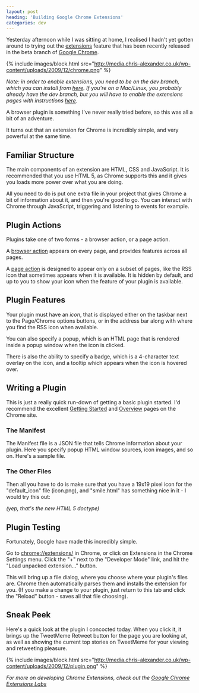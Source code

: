 ```yaml
---
layout: post
heading: 'Building Google Chrome Extensions'
categories: dev
---
```


Yesterday afternoon while I was sitting at home, I realised I hadn't yet gotten around to trying out the [extensions](https://chrome.google.com/extensions) feature that has been recently released in the beta branch of [Google Chrome](http://www.google.com/chrome).

{% include images/block.html src="http://media.chris-alexander.co.uk/wp-content/uploads/2009/12/chrome.png" %}

*Note: in order to enable extensions, you need to be on the dev branch, which you can install from [here](http://www.google.com/landing/chrome/beta/). If you're on a Mac/Linux, you probably already have the dev branch, but you will have to enable the extensions pages with instructions [here](https://grack.com/blog/2009/12/08/re-enable-install-button-for-mac-chrome-extensions/).*

A browser plugin is something I've never really tried before, so this was all a bit of an adventure.

It turns out that an extension for Chrome is incredibly simple, and very powerful at the same time.

## Familiar Structure

The main components of an extension are HTML, CSS and JavaScript. It is recommended that you use HTML 5, as Chrome supports this and it gives you loads more power over what you are doing.

All you need to do is put one extra file in your project that gives Chrome a bit of information about it, and then you're good to go. You can interact with Chrome through JavaScript, triggering and listening to events for example.

## Plugin Actions

Plugins take one of two forms - a browser action, or a page action.

A [browser action](http://code.google.com/chrome/extensions/browserAction.html) appears on every page, and provides features across all pages.

A [page action](http://code.google.com/chrome/extensions/pageAction.html) is designed to appear only on a subset of pages, like the RSS icon that sometimes appears when it is available. It is hidden by default, and up to you to show your icon when the feature of your plugin is available.

## Plugin Features

Your plugin must have an *icon*, that is displayed either on the taskbar next to the Page/Chrome options buttons, or in the address bar along with where you find the RSS icon when available.

You can also specify a popup, which is an HTML page that is rendered inside a popup window when the icon is clicked.

There is also the ability to specify a badge, which is a 4-character text overlay on the icon, and a tooltip which appears when the icon is hovered over.

## Writing a Plugin

This is just a really quick run-down of getting a basic plugin started. I'd recommend the excellent [Getting Started](http://code.google.com/chrome/extensions/getstarted.html) and [Overview](http://code.google.com/chrome/extensions/overview.html) pages on the Chrome site.

### The Manifest

The Manifest file is a JSON file that tells Chrome information about your plugin. Here you specify popup HTML window sources, icon images, and so on. Here's a sample file.

### The Other Files

Then all you have to do is make sure that you have a 19x19 pixel icon for the "default_icon" file (icon.png), and "smile.html" has something nice in it - I would try this out:

*(yep, that's the new HTML 5 doctype)*

## Plugin Testing

Fortunately, Google have made this incredibly simple.

Go to [chrome://extensions/](chrome://extensions/) in Chrome, or click on Extensions in the Chrome Settings menu. Click the "+" next to the "Developer Mode" link, and hit the "Load unpacked extension..." button.

This will bring up a file dialog, where you choose where your plugin's files are. Chrome then automatically parses them and installs the extension for you. (If you make a change to your plugin, just return to this tab and click the "Reload" button - saves all that file choosing).

## Sneak Peek

Here's a quick look at the plugin I concocted today. When you click it, it brings up the TweetMeme Retweet button for the page you are looking at, as well as showing the current top stories on TweetMeme for your viewing and retweeting pleasure.

{% include images/block.html src="http://media.chris-alexander.co.uk/wp-content/uploads/2009/12/plugin.png" %}

*For more on developing Chrome Extensions, check out the [Google Chrome Extensions Labs](http://code.google.com/chrome/extensions/)*
